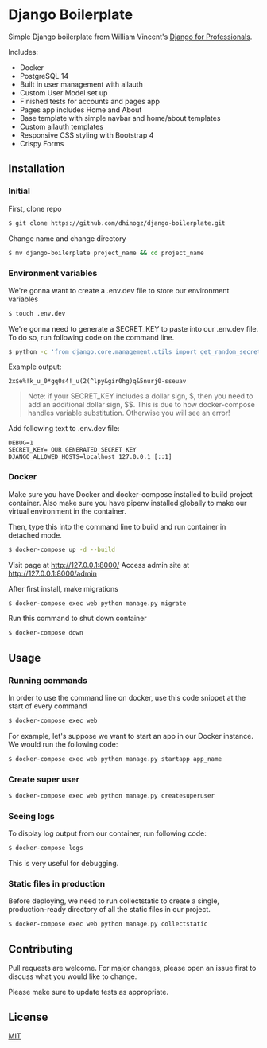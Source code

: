# Django Boilerplate

Simple Django boilerplate from William Vincent's [Django for Professionals](https://djangoforprofessionals.com/). 

Includes:
- Docker 
- PostgreSQL 14
- Built in user management with allauth
- Custom User Model set up
- Finished tests for accounts and pages app
- Pages app includes Home and About
- Base template with simple navbar and home/about templates
- Custom allauth templates
- Responsive CSS styling with Bootstrap 4
- Crispy Forms

## Installation

### Initial
First, clone repo
```bash
$ git clone https://github.com/dhinogz/django-boilerplate.git
```

Change name and change directory
```bash
$ mv django-boilerplate project_name && cd project_name
```
### Environment variables
We're gonna want to create a .env.dev file to store our environment variables
```bash
$ touch .env.dev
```

We're gonna need to generate a SECRET_KEY to paste into our .env.dev file. To do so, run following code on the command line.
```bash
$ python -c 'from django.core.management.utils import get_random_secret_key; print(get_random_secret_key())'
```
Example output:
```
2x$e%!k_u_0*gq0s4!_u(2(^lpy&gir0hg)q&5nurj0-sseuav
```
> Note: if your SECRET_KEY includes a dollar sign, $, then you need to add an additional dollar sign, $$. This is due to how docker-compose handles variable substitution. Otherwise you will see an error!

Add following text to .env.dev file:
```
DEBUG=1
SECRET_KEY= OUR GENERATED SECRET KEY
DJANGO_ALLOWED_HOSTS=localhost 127.0.0.1 [::1]
```

### Docker
Make sure you have Docker and docker-compose installed to build project container.
Also make sure you have pipenv installed globally to make our virtual environment in the container.

Then, type this into the command line to build and run container in detached mode. 
```bash
$ docker-compose up -d --build
```
Visit page at http://127.0.0.1:8000/
Access admin site at http://127.0.0.1:8000/admin 

After first install, make migrations
```bash
$ docker-compose exec web python manage.py migrate
```

Run this command to shut down container
```bash
$ docker-compose down
```

## Usage

### Running commands
In order to use the command line on docker, use this code snippet at the start of every command
```bash
$ docker-compose exec web
```

For example, let's suppose we want to start an app in our Docker instance. We would run the following code:
```bash
$ docker-compose exec web python manage.py startapp app_name
```

### Create super user
```bash
$ docker-compose exec web python manage.py createsuperuser
```

### Seeing logs
To display log output from our container, run following code:
```bash
$ docker-compose logs
```
This is very useful for debugging.

### Static files in production
Before deploying, we need to run collectstatic to create a single, production-ready directory of all the static files in our project.
```bash
$ docker-compose exec web python manage.py collectstatic
```

## Contributing
Pull requests are welcome. For major changes, please open an issue first to discuss what you would like to change.

Please make sure to update tests as appropriate.

## License
[MIT](https://choosealicense.com/licenses/mit/)